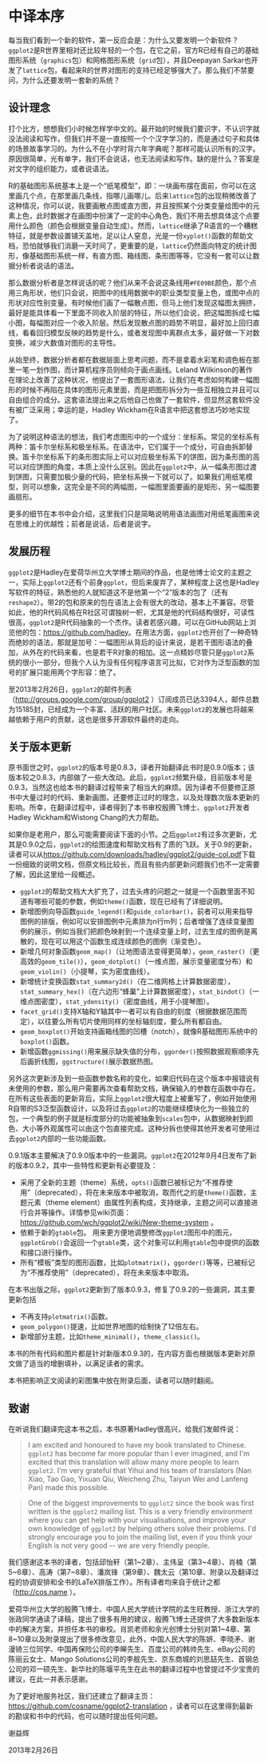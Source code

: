 # 中译本序

每当我们看到一个新的软件，第一反应会是：为什么又要发明一个新软件？`ggplot2`是R世界里相对还比较年轻的一个包，在它之前，官方R已经有自己的基础图形系统（`graphics`包）和网格图形系统（`grid`包），并且Deepayan Sarkar也开发了`lattice`包，看起来R的世界对图形的支持已经足够强大了。那么我们不禁要问，为什么还要发明一套新的系统？

## 设计理念

打个比方，想想我们小时候怎样学中文的。最开始的时候我们要识字，不认识字就没法阅读和写作，但我们并不是一直按照一个个汉字学习的，而是通过句子和具体的场景故事学习的。为什么不在小学时背六年字典呢？那样可能认识所有的汉字。原因很简单，光有单字，我们不会说话，也无法阅读和写作。缺的是什么？答案是对文字的组织能力，或者说语法。

R的基础图形系统基本上是一个“纸笔模型”，即：一块画布摆在面前，你可以在这里画几个点，在那里画几条线，指哪儿画哪儿。后来`lattice`包的出现稍微改善了这种情况，你可以说，我要画散点图或直方图，并且按照某个分类变量给图中的元素上色，此时数据才在画图中扮演了一定的中心角色，我们不用去想具体这个点要用什么颜色（颜色会根据变量自动生成）。然而，`lattice`继承了R语言的一个糟糕特征，就是参数设置铺天盖地，足以让人窒息，光是一份`xyplot()`函数的帮助文档，恐怕就够我们消磨一天时间了，更重要的是，`lattice`仍然面向特定的统计图形，像基础图形系统一样，有直方图、箱线图、条形图等等，它没有一套可以让数据分析者说话的语法。

那么数据分析者是怎样说话的呢？他们从来不会说这条线用`#FE09BE`颜色，那个点用三角形状，他们只会说，把图中的线用数据中的职业类型变量上色，或图中点的形状对应性别变量。有时候他们画了一幅散点图，但马上他们发现这幅图太拥挤，最好是能具体看一下里面不同收入阶层的特征，所以他们会说，把这幅图拆成七幅小图，每幅图对应一个收入阶层。然后发现散点图的趋势不明显，最好加上回归直线，看看回归模型反映的趋势是什么，或者发现图中离群点太多，最好做一下对数变换，减少大数值对图形的主导性。

从始至终，数据分析者都在数据层面上思考问题，而不是拿着水彩笔和调色板在那里一笔一划作图，而计算机程序员则倾向于画点画线。Leland Wilkinson的著作在理论上改善了这种状况，他提出了一套图形语法，让我们在考虑如何构建一幅图形的时候不再陷在具体的图形元素里面，而是把图形拆分为一些互相独立并且可以自由组合的成分。这套语法提出来之后他自己也做了一套软件，但显然这套软件没有被广泛采用；幸运的是，Hadley Wickham在R语言中把这套想法巧妙地实现了。

为了说明这种语法的想法，我们考虑图形中的一个成分：坐标系。常见的坐标系有两种：笛卡尔坐标系和极坐标系。在语法中，它们属于一个成分，可自由拆卸替换。笛卡尔坐标系下的条形图实际上可以对应极坐标系下的饼图，因为条形图的高可以对应饼图的角度，本质上没什么区别。因此在`ggplot2`中，从一幅条形图过渡到饼图，只需要加极少量的代码，把坐标系换一下就可以了。如果我们用纸笔模型，则可以想象，这完全是不同的两幅图，一幅图里面要画的是矩形，另一幅图要画扇形。

更多的细节在本书中会介绍，这里我们只是简略说明用语法画图对用纸笔画图来说在思维上的优越性；前者是说话，后者是说字。

## 发展历程

`ggplot2`是Hadley在爱荷华州立大学博士期间的作品，也是他博士论文的主题之一，实际上`ggplot2`还有个前身`ggplot`，但后来废弃了，某种程度上这也是Hadley写软件的特征，熟悉他的人就知道这不是他第一个“2”版本的包了（还有`reshape2`）。带2的包和原来的包在语法上会有很大的改动，基本上不兼容。尽管如此，他的R代码风格在R社区可谓独树一帜，尤其是他的代码结构很好，可读性很高，`ggplot2`是R代码抽象的一个杰作。读者若感兴趣，可以在GitHub网站上浏览他的包：<https://github.com/hadley>。在用法方面，`ggplot2`也开创了一种奇特而绝妙的语法，那就是加号：一幅图形从背后的设计来说，是若干图形语法的叠加，从外在的代码来看，也是若干R对象的相加。这一点精妙尽管只是`ggplot2`系统的很小一部分，但我个人认为没有任何程序语言可比拟，它对作为泛型函数的加号的扩展只能用两个字形容：绝了。

至2013年2月26日，`ggplot2`的邮件列表（http://groups.google.com/group/ggplot2 ）订阅成员已达3394人，邮件总数为15185封，已经成为一个丰富、活跃的用户社区。未来`ggplot2`的发展也将越来越依赖于用户的贡献，这也是很多开源软件最终的走向。

## 关于版本更新

原书面世之时，`ggplot2`的版本号是0.8.3，译者开始翻译此书时是0.9.0版本；该版本较之0.8.3，内部做了一些大改动。此后，`ggplot2`频繁升级，目前版本号是0.9.3，当然这也给本书的翻译过程带来了相当大的麻烦。因为译者不但要修正原书中大量过时的代码、重新画图，还要修正过时的理念，以及处理数次版本更新的影响。所幸，在翻译过程中，译者得到了本书审校殷腾飞博士、`ggplot2`开发者Hadley Wickham和Wistong Chang的大力帮助。

如果你是老用户，那么可能需要阅读下面的小节。之后`ggplot2`有过多次更新，尤其是0.9.0之后，`ggplot2`的绘图速度和帮助文档有了质的飞跃。关于0.9的更新，读者可以从<https://github.com/downloads/hadley/ggplot2/guide-col.pdf>下载一份细致的说明文档，但原文档比较长，而且有些内部更新问题我们也不一定需要了解，因此这里给一段概述。

- `ggplot2`的帮助文档大大扩充了，过去头疼的问题之一就是一个函数里面不知道有哪些可能的参数，例如`theme()`函数，现在已经有了详细说明。
- 新增图例向导函数`guide_legend()`和`guide_colorbar()`，前者可以用来指导图例的排版，例如可以安排图例中元素排为n行m列；后者增强了连续变量图例的展示，例如当我们把颜色映射到一个连续变量上时，过去生成的图例是离散的，现在可以用这个函数生成连续颜色的图例（渐变色）。
- 新增几何对象函数`geom_map()`（让地图语法变得更简单），`geom_raster()`（更高效的`geom_tile()`），`geom_dotplot()`（一维点图，展示变量密度分布）和`geom_violin()`（小提琴，实为密度曲线）。
- 新增统计变换函数`stat_summary2d()`（在二维网格上计算数据密度），`stat_summary_hex()`（在六边形“蜂巢”上计算数据密度），`stat_bindot()`（一维点图密度），`stat_ydensity()`（密度曲线，用于小提琴图）。
- `facet_grid()`支持X轴和Y轴其中一者可以有自由的刻度（根据数据范围而定），以往要么所有切片使用同样的坐标轴刻度，要么所有都自由。
- `geom_boxplot()`开始支持画箱线图的凹槽（notch），就像R基础图形系统中的`boxplot()`函数。
- 新增函数`ggmissing()`用来展示缺失值的分布，`ggorder()`按照数据观察顺序先后画折线图，`ggstructure()`展示数据热图。

另外这次更新涉及到一些函数参数名称的变化，如果旧代码在这个版本中报错说有未使用的参数，那么用户需要再次查看帮助文档，确保输入的参数在函数中存在。在所有这些表面的更新背后，实际上`ggplot2`很大程度上被重写了，例如开始使用R自带的S3泛型函数设计，以及将过去`ggplot2`的功能继续模块化为一些独立的包，一个典型的例子就是标度部分的功能被抽象到`scales`包中，从数据映射到颜色、大小等外观属性可以由这个包直接完成。这种分拆也使得其他开发者可使用过去`ggplot2`内部的一些功能函数。

0.9.1版本主要解决了0.9.0版本中的一些漏洞。`ggplot2`在2012年9月4日发布了新的版本0.9.2，其中一些特性和更新有必要提及：

- 采用了全新的主题（theme）系统，`opts()`函数已被标记为“不推荐使用”（deprecated），将在未来版本中被取消，取而代之的是`theme()`函数，主题元素（theme element）由属性列表构成，支持继承，主题之间可以直接进行合并等操作。详情参见wiki页面：https://github.com/wch/ggplot2/wiki/New-theme-system 。
- 依赖于新的`gtable`包。 用来更方便地调整修改`ggplot2`图形中的图元，`ggplotGrob()`会返回一个`gtable`类，这个对象可以利用`gtable`包中提供的函数和接口进行操作。
- 所有“模板”类型的图形函数，比如`plotmatrix()`，`ggorder()`等等，已被标记为“不推荐使用”（deprecated），将在未来版本中取消。

在本书出版之际，`ggplot2`更新到了版本0.9.3，修复了0.9.2的一些漏洞，其主要更新包括

- 不再支持`plotmatrix()`函数。
- `geom_polygon()`提速，比如世界地图的绘制快了12倍左右。
- 新增部分主题，比如`theme_minimal()`，`theme_classic()`。

本书的所有代码和图片都是针对新版本0.9.3的，在内容方面也根据版本更新对原文做了适当的增删填补，以满足读者的需求。

本书把影响正文阅读的彩图集中放在附录后面，读者可以随时翻阅。

## 致谢

在听说我们翻译完这本书之后，本书原著Hadley很高兴，给我们发邮件说：

> I am excited and honoured to have my book translated to Chinese. `ggplot2` has become far more popular than I ever imagined, and I'm excited that this translation will allow many more people to learn `ggplot2`. I'm very grateful that Yihui and his team of translators (Nan Xiao, Tao Gao, Yixuan Qiu, Weicheng Zhu, Taiyun Wei and Lanfeng Pan) made this possible.

> One of the biggest improvements to `ggplot2` since the book was first written is the `ggplot2` mailing list. This is a very friendly environment where you can get help with your visualisations, and improve your own knowledge of `ggplot2` by helping others solve their problems. I'd strongly encourage you to join the mailing list, even if you think your English is not very good -- we are very friendly people.

我们感谢这本书的译者，包括邱怡轩（第1~2章）、主伟呈（第3~4章）、肖楠（第5~6章）、高涛（第7~8章）、潘岚锋（第9章）、魏太云（第10章、附录以及翻译过程的协调安排和全书的LaTeX排版工作）。所有译者均来自于统计之都（http://cos.name ）。

爱荷华州立大学的殷腾飞博士、中国人民大学统计学院的孟生旺教授、浙江大学的张政同学通读了译稿，提出了很多有用的建议，殷腾飞博士还提供了大多数新版本中的解决方案，并担任本书的审校。肖凯老师和余光创博士分别对第1~4章、第8~10章以及附录提出了很多修改意见，此外，中国人民大学的陈妍、李晓矛、谢漫锜三位同学、中国再保险公司的李皞先生、百度公司的韩帅先生、eBay公司的陈丽云女士、Mango Solutions公司的李舰先生、京东商城的刘思喆先生、首钢总公司的邓一硕先生、新华社的陈堰平先生在此书的翻译过程中也曾提过不少宝贵的建议，在此一并表示感谢。

为了更好地服务社区，我们还建立了翻译主页：https://github.com/cosname/ggplot2-translation ，读者可以在这里得到最新的勘误和书中的代码，也可以随时提出任何问题。

谢益辉

2013年2月26日
